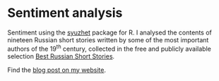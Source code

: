 # Sentiment analysis
Sentiment using the <a target ="_blank" href="http://cran.r-project.org/web/packages/syuzhet/index.html">syuzhet</a> package for R. I analysed the contents of nineteen Russian short stories written by some of the most important authors of the 19<sup>th</sup> century, collected in the free and publicly available selection <a target="_blank" href="http://gutenberg.org/ebooks/13437">Best Russian Short Stories</a>.

Find the <a target="_blank" href="">blog post on my website</a>.


